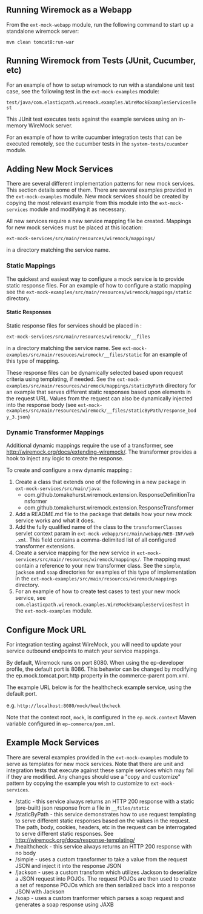 ## Running Wiremock as a Webapp

From the `ext-mock-webapp` module, run the following command to start up a standalone wiremock server:

`mvn clean tomcat8:run-war`

## Running Wiremock from Tests (JUnit, Cucumber, etc)

For an example of how to setup wiremock to run with a standalone unit test case, see the following test in the `ext-mock-examples` module:

`test/java/com.elasticpath.wiremock.examples.WireMockExamplesServicesTest`

This JUnit test executes tests against the example services using an in-memory WireMock server.

For an example of how to write cucumber integration tests that can be executed remotely, see the cucumber tests in the `system-tests/cucumber` 
module.

## Adding New Mock Services

There are several different implementation patterns for new mock services.  This section details some of them.  There are several examples 
provided in the `ext-mock-examples` module.  New mock services should be created by copying the most relevant example from this module into the 
`ext-mock-services` module and modifying it as necessary.

All new services require a new service mapping file be created.  Mappings for new mock services must be placed at this location:

`ext-mock-services/src/main/resources/wiremock/mappings/`

in a directory matching the service name.  

### Static Mappings

The quickest and easiest way to configure a mock service is to provide static response files. For an example of how to configure
a static mapping see the `ext-mock-examples/src/main/resources/wiremock/mappings/static` directory.

#### Static Responses

Static response files for services should be placed in :

`ext-mock-services/src/main/resources/wiremock/__files`

in a directory matching the service name.  See `ext-mock-examples/src/main/resouces/wiremock/__files/static` for an example of this type of mapping.

These response files can be dynamically selected based upon request criteria using templating, if needed.  See the 
`ext-mock-examples/src/main/resources/wiremock/mappings/staticByPath` directory for an example that serves different static responses based upon 
elements in the request URL.  Values from the request can also be dynamically injected into the response body (see 
`ext-mock-examples/src/main/resources/wiremock/__files/staticByPath/response_body_3.json`)

### Dynamic Transformer Mappings

Additional dynamic mappings require the use of a transformer, see http://wiremock.org/docs/extending-wiremock/.  The transformer provides a hook
to inject any logic to create the response.

To create and configure a new dynamic mapping :

1. Create a class that extends one of the following in a new package in `ext-mock-services/src/main/java`:
	* com.github.tomakehurst.wiremock.extension.ResponseDefinitionTransformer
	* com.github.tomakehurst.wiremock.extension.ResponseTransformer
1. Add a README.md file to the package that details how your new mock service works and what it does.
1. Add the fully qualified name of the class to the `transformerClasses` servlet context param in `ext-mock-webapp/src/main/webapp/WEB-INF/web
.xml`.  This field contains a comma-delimited list of all configured transformer extensions.
1. Create a service mapping for the new service in `ext-mock-services/src/main/resources/wiremock/mappings/`.  The mapping
must contain a reference to your new transformer class.  See the `simple`,  `jackson` and `soap` directories for examples of this type of 
implementation in the `ext-mock-examples/src/main/resources/wiremock/mappings` directory.
1. For an example of how to create test cases to test your new mock service, see `com.elasticpath.wiremock.examples.WireMockExamplesServicesTest` 
in the `ext-mock-examples` module.

## Configure Mock URL

For integration testing against WireMock, you will need to update your service outbound endpoints to match your service mappings.

By default, Wiremock runs on port 8080.  When using the ep-developer profile, the default port is 8086.  This behavior can be changed by
modifying the ep.mock.tomcat.port.http property in the commerce-parent pom.xml.  

The example URL below is for the healthcheck example service, using the default port.

e.g. `http://localhost:8080/mock/healthcheck`

Note that the context root, `mock`, is configured in the `ep.mock.context` Maven variable configured in `ep-commerce/pom.xml`.

## Example Mock Services

There are several examples provided in the `ext-mock-examples` module to serve as templates for new mock services.  Note that there are unit and 
integration tests that execute against these sample services which may fail if they are modified.  Any changes should use a "copy and customize" 
pattern by copying the example you wish to customize to `ext-mock-services`.

* /static - this service always returns an HTTP 200 response with a static (pre-built) json response from a file in `__files/static`
* /staticByPath - this service demonstrates how to use request templating to serve different static responses
based on the values in the request.  The path, body, cookies, headers, etc in the request can be interrogated to serve
different static responses. See http://wiremock.org/docs/response-templating/
* /healthcheck - this service always returns an HTTP 200 response with no body
* /simple - uses a custom transformer to take a value from the request JSON and inject it into the response JSON
* /jackson - uses a custom transform which utilizes Jackson to deserialize a JSON request into POJOs.  The request POJOs are then used to create 
a set of response POJOs which are then serialized back into a response JSON with Jackson 
* /soap - uses a custom tranformer which parses a soap request and generates a soap response using JAXB

